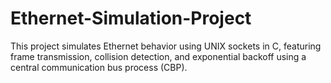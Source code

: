 # Ethernet-Simulation-Project
This project simulates Ethernet behavior using UNIX sockets in C, featuring frame transmission, collision detection, and exponential backoff using a central communication bus process (CBP).
